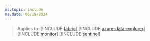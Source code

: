 ```yaml
---
ms.topic: include
ms.date: 06/19/2024
---
```

> Applies to: [!INCLUDE [fabric](fabric.md)] [!INCLUDE [azure-data-explorer](azure-data-explorer.md)] [!INCLUDE [monitor](monitor.md)] [!INCLUDE [sentinel](sentinel.md)]